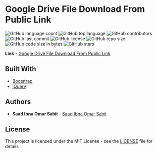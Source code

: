 # Google Drive File Download From Public Link


<!--- See https://shields.io for others or to customize this set of shields.  --->
![GitHub language count](https://img.shields.io/github/languages/count/ssabit/google_drive_file_download?style=flat-square)
![GitHub top language](https://img.shields.io/github/languages/top/ssabit/google_drive_file_download?style=flat-square)
![GitHub contributors](https://img.shields.io/github/contributors/ssabit/google_drive_file_download?style=flat-square)
![GitHub last commit](https://img.shields.io/github/last-commit/ssabit/google_drive_file_download?color=red&style=flat-square)
![GitHub license](https://img.shields.io/github/license/ssabit/google_drive_file_download?style=flat-square)
![GitHub repo size](https://img.shields.io/github/repo-size/ssabit/google_drive_file_download?style=flat-square)
![GitHub code size in bytes](https://img.shields.io/github/languages/code-size/ssabit/google_drive_file_download?style=flat-square)
![GitHub stars](https://img.shields.io/github/stars/ssabit/google_drive_file_download?style=flat-square)


**Link** - [Google Drive File Download From Public Link](https://ssabit.github.io/google_drive_file_download/)

## Built With

* [Bootstrap](https://getbootstrap.com/)
* [jQuery](https://jquery.com/)

## Authors

* **Saad Ibna Omar Sabit** - [Saad Ibna Omar Sabit](https://www.linkedin.com/in/sabit/)

## License

This project is licensed under the MIT License - see the [LICENSE](LICENSE) file for details
